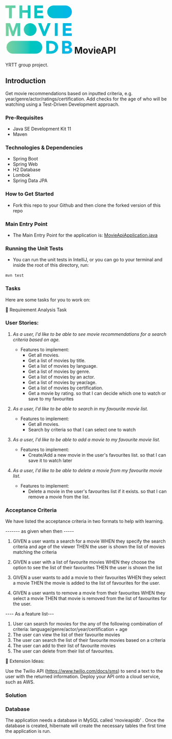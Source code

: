 
# ![img.png](img.png) MovieAPI
YRTT group project.

## Introduction
Get movie recommendations based on inputted criteria, e.g.
year/genre/actor/ratings/certification. Add checks for the age of who will be watching using a Test-Driven Development approach.

### Pre-Requisites
- Java SE Development Kit 11
- Maven

### Technologies & Dependencies
- Spring Boot
- Spring Web
- H2 Database
- Lombok
- Spring Data JPA

### How to Get Started
- Fork this repo to your Github and then clone the forked version of this repo

### Main Entry Point
- The Main Entry Point for the application is: [MovieApiApplication.java](src/main/java/com/techreturners/movieapi/MovieApiApplication.java)

### Running the Unit Tests
- You can run the unit tests in IntelliJ, or you can go to your terminal and inside the root of this directory, run:

`mvn test`

### Tasks

Here are some tasks for you to work on:

📘 Requirement Analysis Task

### User Stories:
1. *As a user, I'd like to be able to see movie recommendations for a search criteria based on age.*
   - Features to implement:
      * Get all movies.
      * Get a list of movies by title.
      * Get a list of movies by language.
      * Get a list of movies by genre.
      * Get a list of movies by an actor.
      * Get a list of movies by year/age.
      * Get a list of movies by certification.
      * Get a movie by rating.
        so that I can decide which one to watch or save to my favourites

2. *As a user, I'd like to be able to search in my favourite movie list.*
   - Features to implement:
      * Get all movies.
      * Search by criteria
        so that I can select one to watch

3. *As a user, I'd like to be able to add a movie to my favourite movie list.*
   - Features to implement:
      * Create/Add a new movie in the user's favourites list.
        so that I can save it to watch later

4. *As a user, I'd like to be able to delete a movie from my favourite movie list.*
   - Features to implement:
      * Delete a movie in the user's favourites list if it exists.
         so that I can remove a movie from the list.
     
### Acceptance Criteria

We have listed the acceptance criteria in two formats to help with learning. 

------- as given when then -----

1. GIVEN a user wants a search for a movie
   WHEN they specify the search criteria and age of the viewer
   THEN the user is shown the list of movies matching the criteria

2. GIVEN a user with a list of favourite movies
   WHEN they choose the option to see the list of their favourites
   THEN the user is shown the list 

3. GIVEN a user wants to add a movie to their favourites
   WHEN they select a movie 
   THEN the movie is added to the list of favourites for the user.
 
4. GIVEN a user wants to remove a movie from their favourites
   WHEN they select a movie
   THEN that movie is removed from the list of favourites for the user.
 

---- As a feature list---
1. User can search for movies for the any of the following combination of criteria:
   language/genre/actor/year/certification + age
2. The user can view the list of their favourite movies
3. The user can search the list of their favourite movies based on a criteria
4. The user can add to their list of favourite movies
5. The user can delete from their list of favourites. 

📘  Extension Ideas:

Use the Twilio API (https://www.twilio.com/docs/sms) to send a text to the user with the returned
information.
Deploy your API onto a cloud service, such as AWS.


### Solution

### Database
The application needs a database in MySQL called 'movieapidb' . Once the database is created, 
hibernate will create the necessary tables the first time the application is run. 